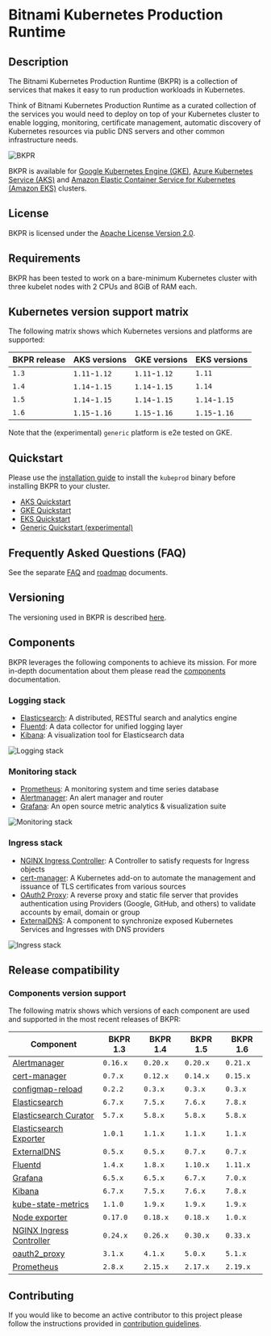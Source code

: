 # Bitnami Kubernetes Production Runtime

## Description

The Bitnami Kubernetes Production Runtime (BKPR) is a collection of services that makes it easy to run production workloads in Kubernetes.

Think of Bitnami Kubernetes Production Runtime as a curated collection of the services you would need to deploy on top of your Kubernetes cluster to enable logging, monitoring, certificate management, automatic discovery of Kubernetes resources via public DNS servers and other common infrastructure needs.

![BKPR](images/BKPR.png)

BKPR is available for [Google Kubernetes Engine (GKE)](https://cloud.google.com/kubernetes-engine), [Azure Kubernetes Service (AKS)](https://azure.microsoft.com/en-in/services/kubernetes-service/) and [Amazon Elastic Container Service for Kubernetes (Amazon EKS)](https://aws.amazon.com/eks/) clusters.

## License

BKPR is licensed under the [Apache License Version 2.0](LICENSE).

## Requirements

BKPR has been tested to work on a bare-minimum Kubernetes cluster with three kubelet nodes with 2 CPUs and 8GiB of RAM each.

## Kubernetes version support matrix

The following matrix shows which Kubernetes versions and platforms are supported:

| BKPR release |  AKS versions |  GKE versions |  EKS versions |
|--------------|---------------|---------------|---------------|
| `1.3`        | `1.11`-`1.12` | `1.11`-`1.12` | `1.11`        |
| `1.4`        | `1.14`-`1.15` | `1.14`-`1.15` | `1.14`        |
| `1.5`        | `1.14`-`1.15` | `1.14`-`1.15` | `1.14`-`1.15` |
| `1.6`        | `1.15`-`1.16` | `1.15`-`1.16` | `1.15`-`1.16` |

Note that the (experimental) `generic` platform is e2e tested on GKE.

## Quickstart

Please use the [installation guide](docs/install.md) to install the `kubeprod` binary before installing BKPR to your cluster.

* [AKS Quickstart](docs/quickstart-aks.md)
* [GKE Quickstart](docs/quickstart-gke.md)
* [EKS Quickstart](docs/quickstart-eks.md)
* [Generic Quickstart (experimental)](docs/quickstart-generic.md)

## Frequently Asked Questions (FAQ)

See the separate [FAQ](docs/FAQ.md) and [roadmap](docs/roadmap.md) documents.

## Versioning

The versioning used in BKPR is described [here](docs/versioning.md).

## Components

BKPR leverages the following components to achieve its mission. For more in-depth documentation about them please read the [components](docs/components.md) documentation.

### Logging stack

* [Elasticsearch](docs/components.md#elasticsearch): A distributed, RESTful search and analytics engine
* [Fluentd](docs/components.md#fluentd): A data collector for unified logging layer
* [Kibana](docs/components.md#kibana): A visualization tool for Elasticsearch data

![Logging stack](docs/images/logging-stack.png)

### Monitoring stack

* [Prometheus](docs/components.md#prometheus): A monitoring system and time series database
* [Alertmanager](docs/components.md#alertmanager): An alert manager and router
* [Grafana](docs/components.md#grafana): An open source metric analytics & visualization suite

![Monitoring stack](docs/images/monitoring-stack.png)

### Ingress stack

* [NGINX Ingress Controller](docs/components.md#nginx-ingress-controller): A Controller to satisfy requests for Ingress objects
* [cert-manager](docs/components.md#cert-manager): A Kubernetes add-on to automate the management and issuance of TLS certificates from various sources
* [OAuth2 Proxy](docs/components.md#oauth2-proxy): A reverse proxy and static file server that provides authentication using Providers (Google, GitHub, and others) to validate accounts by email, domain or group
* [ExternalDNS](docs/components.md#externaldns): A component to synchronize exposed Kubernetes Services and Ingresses with DNS providers

![Ingress stack](docs/images/ingress-stack.png)

## Release compatibility

### Components version support

The following matrix shows which versions of each component are used and supported in the most recent releases of BKPR:

|                                              Component                                               | BKPR 1.3 | BKPR 1.4 | BKPR 1.5 | BKPR 1.6 |
|------------------------------------------------------------------------------------------------------|----------|----------|----------|----------|
| [Alertmanager](https://prometheus.io/docs/alerting/alertmanager/)                                    | `0.16.x` | `0.20.x` | `0.20.x` | `0.21.x` |
| [cert-manager](https://cert-manager.io/docs/)                                                        | `0.7.x`  | `0.12.x` | `0.14.x` | `0.15.x` |
| [configmap-reload](https://github.com/bitnami/configmap-reload)                                      | `0.2.2`  | `0.3.x`  | `0.3.x`  | `0.3.x`  |
| [Elasticsearch](https://www.elastic.co/products/elasticsearch)                                       | `6.7.x`  | `7.5.x`  | `7.6.x`  | `7.8.x`  |
| [Elasticsearch Curator](https://www.elastic.co/guide/en/elasticsearch/client/curator/5.8/about.html) | `5.7.x`  | `5.8.x`  | `5.8.x`  | `5.8.x`  |
| [Elasticsearch Exporter](https://github.com/justwatchcom/elasticsearch_exporter)                     | `1.0.1`  | `1.1.x`  | `1.1.x`  | `1.1.x`  |
| [ExternalDNS](https://github.com/kubernetes-sigs/external-dns)                                       | `0.5.x`  | `0.5.x`  | `0.7.x`  | `0.7.x`  |
| [Fluentd](https://www.fluentd.org/)                                                                  | `1.4.x`  | `1.8.x`  | `1.10.x` | `1.11.x` |
| [Grafana](https://grafana.com/)                                                                      | `6.5.x`  | `6.5.x`  | `6.7.x`  | `7.0.x`  |
| [Kibana](https://www.elastic.co/products/kibana)                                                     | `6.7.x`  | `7.5.x`  | `7.6.x`  | `7.8.x`  |
| [kube-state-metrics](https://github.com/kubernetes/kube-state-metrics)                               | `1.1.0`  | `1.9.x`  | `1.9.x`  | `1.9.x`  |
| [Node exporter](https://github.com/prometheus/node_exporter)                                         | `0.17.0` | `0.18.x` | `0.18.x` | `1.0.x`  |
| [NGINX Ingress Controller](https://github.com/kubernetes/ingress-nginx)                              | `0.24.x` | `0.26.x` | `0.30.x` | `0.33.x` |
| [oauth2_proxy](https://github.com/pusher/oauth2_proxy)                                               | `3.1.x`  | `4.1.x`  | `5.0.x`  | `5.1.x`  |
| [Prometheus](https://prometheus.io/)                                                                 | `2.8.x`  | `2.15.x` | `2.17.x` | `2.19.x` |

## Contributing

If you would like to become an active contributor to this project please follow the instructions provided in [contribution guidelines](CONTRIBUTING.md).

